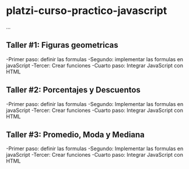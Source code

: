 # platzi-curso-practico-javascript


...

## Taller #1: Figuras geometricas

-Primer paso: definir las formulas
-Segundo: implementar las formulas en javaScript
-Tercer: Crear funciones
-Cuarto paso: Integrar JavaScript con HTML

## Taller #2: Porcentajes y Descuentos

-Primer paso: definir las formulas
-Segundo: Implementar las formulas en javaScript
-Tercer: Crear funciones
-Cuarto paso: Integrar JavaScript con HTML

## Taller #3: Promedio, Moda y Mediana

-Primer paso: definir las formulas
-Segundo: Implementar las formulas en javaScript
-Tercer: Crear funciones
-Cuarto paso: Integrar JavaScript con HTML